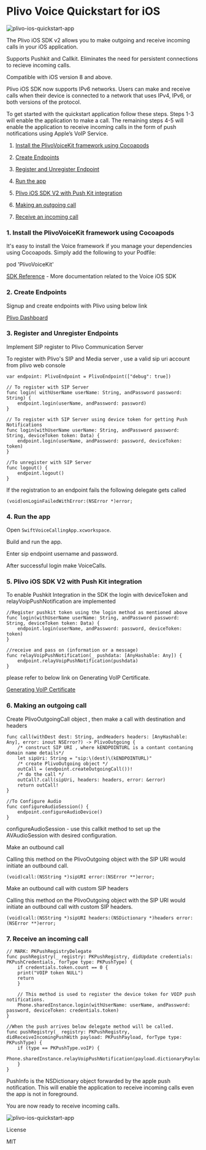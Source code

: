 # Plivo Voice Quickstart for iOS



![plivo-ios-quickstart-app](ReadMeImages/app.png)


The Plivo iOS SDK v2 allows you to make outgoing and receive incoming calls in your iOS application.

Supports Pushkit and Callkit. Eliminates the need for persistent connections to recieve incoming calls.

Compatible with iOS version 8 and above.

Plivo iOS SDK now supports IPv6 networks. Users can make and receive calls when their device is connected to a network that uses IPv4, IPv6, or both versions of the protocol.

To get started with the quickstart application follow these steps. Steps 1-3 will enable the application to make a call. The remaining steps 4-5 will enable the application to receive incoming calls in the form of push notifications using Apple’s VoIP Service.

1. [Install the PlivoVoiceKit framework using Cocoapods](#bullet1)

2. [Create Endpoints](#bullet2)

3. [Register and Unregister Endpoint](#bullet3)

4. [Run the app](#bullet4)

5. [Plivo iOS SDK V2 with Push Kit integration](#bullet5)

6. [Making an outgoing call](#bullet6)

7. [Receive an incoming call](#bullet7)


### <a name="bullet1"></a>1. Install the PlivoVoiceKit framework using Cocoapods

It's easy to install the Voice framework if you manage your dependencies using Cocoapods. Simply add the following to your Podfile:


pod 'PlivoVoiceKit'


[SDK Reference](https://www.plivo.com/docs/sdk/client/ios/reference) - More documentation related to the Voice iOS SDK

### <a name="bullet2"></a>2. Create Endpoints

Signup and create endpoints with Plivo using below link

[Plivo Dashboard](https://manage.plivo.com/accounts/login/)

### <a name="bullet3"></a>3. Register and Unregister Endpoints

Implement SIP register to Plivo Communication Server

To register with Plivo's SIP and Media server , use a valid sip uri account from plivo web console 
```
var endpoint: PlivoEndpoint = PlivoEndpoint(["debug": true])

// To register with SIP Server
func login( withUserName userName: String, andPassword password: String) {
    endpoint.login(userName, andPassword: password)
}

// To register with SIP Server using device token for getting Push Notifications
func login(withUserName userName: String, andPassword password: String, deviceToken token: Data) {
    endpoint.login(userName, andPassword: password, deviceToken: token)
}

//To unregister with SIP Server
func logout() {
    endpoint.logout()
}
```
If the registration to an endpoint fails the following delegate gets called 
```
(void)onLoginFailedWithError:(NSError *)error;
```

### <a name="bullet4"></a>4. Run the app

Open `SwiftVoiceCallingApp.xcworkspace`. 

Build and run the app. 

Enter sip endpoint username and password. 

After successful login make VoiceCalls. 


### <a name="bullet5"></a>5. Plivo iOS SDK V2 with Push Kit integration

To enable Pushkit Integration in the SDK the login with deviceToken and relayVoipPushNotification are implemented 
```
//Register pushkit token using the login method as mentioned above
func login(withUserName userName: String, andPassword password: String, deviceToken token: Data) {
    endpoint.login(userName, andPassword: password, deviceToken: token)
}

//receive and pass on (information or a message)
func relayVoipPushNotification(_ pushdata: [AnyHashable: Any]) {
    endpoint.relayVoipPushNotification(pushdata)
}
```
please refer to below link on Generating VoIP Certificate. 

[Generating VoIP Certificate](https://www.plivo.com/docs/sdk/client/ios/setting-up-push-credentials/)


### <a name="bullet6"></a>6. Making an outgoing call

Create PlivoOutgoingCall object , then make a call with destination and headers 
```
func call(withDest dest: String, andHeaders headers: [AnyHashable: Any], error: inout NSError?) -> PlivoOutgoing {
    /* construct SIP URI , where kENDPOINTURL is a contant contaning domain name details*/
    let sipUri: String = "sip:\(dest)\(kENDPOINTURL)"
    /* create PlivoOutgoing object */
    outCall = (endpoint.createOutgoingCall())!
    /* do the call */
    outCall?.call(sipUri, headers: headers, error: &error)
    return outCall!
}

//To Configure Audio
func configureAudioSession() {
    endpoint.configureAudioDevice()
}
```
configureAudioSession - use this callkit method to set up the AVAudioSession with desired configuration.

Make an outbound call

Calling this method on the PlivoOutgoing object with the SIP URI
would initiate an outbound call.
```
(void)call:(NSString *)sipURI error:(NSError **)error;
```

Make an outbound call with custom SIP headers

Calling this method on the PlivoOutgoing object with the SIP URI
would initiate an outbound call with custom SIP headers.
```
(void)call:(NSString *)sipURI headers:(NSDictionary *)headers error:(NSError **)error;
```


### <a name="bullet7"></a>7. Receive an incoming call

```
// MARK: PKPushRegistryDelegate
func pushRegistry(_ registry: PKPushRegistry, didUpdate credentials: PKPushCredentials, forType type: PKPushType) {
    if credentials.token.count == 0 {
    print("VOIP token NULL")
    return
    }

    // This method is used to register the device token for VOIP push notifications.
    Phone.sharedInstance.login(withUserName: userName, andPassword: password, deviceToken: credentials.token)
}

//When the push arrives below delegate method will be called. 
func pushRegistry(_ registry: PKPushRegistry, didReceiveIncomingPushWith payload: PKPushPayload, forType type: PKPushType) {
    if (type == PKPushType.voIP) {
    Phone.sharedInstance.relayVoipPushNotification(payload.dictionaryPayload)
    }
}
```
PushInfo is the NSDictionary object forwarded by the apple push notification. This will enable the application to receive incoming calls even the app is not in foreground.


You are now ready to receive incoming calls. 

![plivo-ios-quickstart-app](ReadMeImages/callkit.png)

License

MIT
